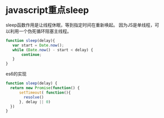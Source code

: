 # javascript重点sleep
sleep函数作用是让线程休眠，等到指定时间在重新唤起。
因为JS是单线程，可以利用一个伪死循环阻塞主线程。

```javascript
function sleep(delay){
   var start = Date.now();
   while (Date.now() - start < delay) {
       continue;
   }
}
```

es6的实现
```javascript
function sleep(delay) {
  return new Promise(function() {
      setTimeout( function(){
        resolve()
      }, delay || 0)
  })
}
```

